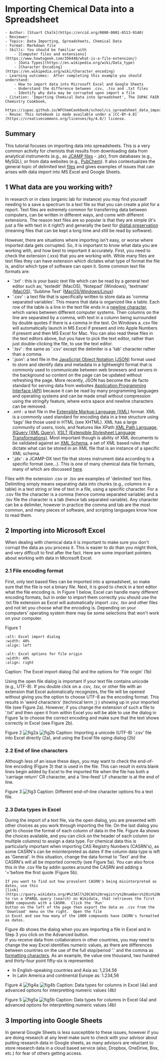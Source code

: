 # Importing Chemical Data into a Spreadsheet

```{dropdown} Culinary School Topic
- Author: [Stuart Chalk](https://orcid.org/0000-0001-6513-9140)
- Reviewer: 
- Topics: Data Importing, Spreadsheets, Chemical Data
- Format: Markdown file
- Skills: You should be familiar with
    - [Computer files and extensions](https://www.howtogeek.com/356448/what-is-a-file-extension/)
    - [Data Types](https://en.wikipedia.org/wiki/Data_type)
    - [Character Encoding](https://en.wikipedia.org/wiki/Character_encoding)
- Learning outcomes:  After completing this example you should understand:
    - How to import data into Microsoft Excel and Google Sheets
    - Understand the difference between .csv, .tsv and .txt files
    - Identify why data may be corrupted upon import a file
- Citation: 'Importing Chemical Data into Spreadsheet', The IUPAC FAIR Chemistry Cookbook, 
  https://iupac.github.io/WFChemCookbook/school/cs_spreadsheet_data_import.html
- Reuse: This notebook is made available under a [CC-BY-4.0](https://creativecommons.org/licenses/by/4.0/) license.
```

## Summary
This tutorial focuses on importing data into spreadsheets.  This is a very common activity for chemists that results from 
downloading data from analytical instruments (e.g., as [JCAMP files](https://iupac.org/what-we-do/digital-standards/jcamp-dx/) - .jdx), 
from databases (e.g., MySQL), or from data websites (e.g., [PubChem](https://pubchem.ncbi.nlm.nih.gov)).  It also contextualizes
the general topic of delimited text [files](https://en.wikipedia.org/wiki/Delimiter-separated_values) and gives examples
of issues that can arises with data import into MS Excel and Google Sheets.

## 1 What data are you working with?
In research or in class (organic lab for instance) you may find yourself needing to a save a spectrum to a text file 
so that you can create a plot for a report.  Text files are extremely common for transferring data between computers,
can be written in different ways, and come with different extensions.  The reason text files are so popular is that
they are simple (it's just a file with text in it right?) and generally the best for 
[digital preservation](https://library.duke.edu/using/policies/recommended-file-formats-digital-preservation) (meaning
files that can be kept a long time and still be read by software).

However, there are situations where importing isn't easy, or worse where imported data gets corrupted. So, it is important
to know what data you are working with, and how best to important it accurately. First, you need to check the extension
(.xxx) that you are working with. While many files are text files they can have extension which dictates what type of
format the file is, and/or which type of software can open it.  Some common text file formats are:
- '.txt' : this is your basic text file which can be read by a general text editor such as; 'textedit' (MacOS), 
  'Notepad' (Windows), 'textmate' ([MacOS](https://macromates.com/)), 'Sublime Text' 
  ([MacOS/Windows/Linux](https://www.sublimetext.com/))
- '.csv' : a text file that is specifically written to store data as 'comma separated variables'.  This means that data 
  is organized like a table.  Each row of the table is a line in the text file ends in a
  [newline character](https://en.wikipedia.org/wiki/Newline), which varies between different computer systems.  Then columns
  on the line are separated by a comma, with text in a column being surrounded by double quotes if there is a comma in
  the text.  On Windows a .csv file will automatically launch in MS Excel if present and into Apple Numbers if present
  and then MS Excel for Mac.  You can also read these files in the text editors above, but you have to pick the text editor,
  rather than just double-clicking the file, to use the text editor.
- '.tsv' : the same as '.csv' except the delimiter is a 'tab' character rather than a comma.
- '.json': a text file in the [JavaScript Object Notation (JSON)](https://en.wikipedia.org/wiki/JSON) format used to 
  store and identify data and metadata in a lightweight format that is commonly used to communicate between web browsers
  and servers in the background so content on the page can be updated without refreshing the page.  More recently, JSON 
  has become the de facto standard for serving data from websites [Application Programming Interface (API)](https://en.wikipedia.org/wiki/API)
  because it can be read by many programming languages and operating systems and can be made small without compression
  using the stringify feature, where extra space and newline characters can be removed.
- .xml : a text file in the [Extensible Markup Language (XML)](https://en.wikipedia.org/wiki/XML) format.  XML is a
  commonly used standard for encoding data in a tree structure using 'tags' like those used in HTML (see XHTML). XML
  has a large community of users, tools, and features like XPath [XML Path Language](https://en.wikipedia.org/wiki/XPath), 
  [XQuery (XML Query)](https://en.wikipedia.org/wiki/XQuery), 
  [XSLT (Extensible Stylesheet Language Transformations)](https://en.wikipedia.org/wiki/XSLT). Most important though is
  ability of XML documents to be validated against an [XML Schema](https://en.wikipedia.org/wiki/XML_schema), a set of 
  XML based rules that dictate what can be stored in an XML file that is an instance of a specific XML schema.
- '.jdx' : a JCAMP-DX text file that stores instrument data according to a specific format (see...). This is one of many
  chemical data file formats, many of which are discussed [here](https://en.wikipedia.org/wiki/Chemical_file_format).

Files with the extension .csv  or .tsv are examples of 'delimited' text files.  Delimiting simply means separating data
into chunks (e.g., columns in a table) in a text string or line of text in a file, using a specific character.  For a
.csv file the character is a comma (hence comma separated variable) and a .tsv file the character is a tab (hence tab 
separated variable).  Any character can be a delimiter, however in practice the comma and tab are the most common, and
many pieces of software, and scripting languages know how to read them.

## 2 Importing into Microsoft Excel
When dealing with chemical data it is important to make sure you don't corrupt the data as you process it.  This is
easier to do than you might think, and very difficult to find after the fact.  Here are some important pointers about
working with data in Microsoft Excel.

### 2.1 File encoding format
First, only text based files can be imported into a spreadsheet, so make sure that the file is not a binary file. Next,
it is good to check in a text editor what the file encoding is.  In Figure 1 below, Excel can handle many different
encoding formats, but in order to import them correctly you should use the .txt file extension as Excel will automatically
import .csv, .tsv and other files and not let you choose what the encoding is.  Depending on your computers' operating
system there may be some selections that won't work on your computer.

Figure 1
```{image} ../images/spreadsheet_fig1a.jpg
:alt: Excel import dialog
:width: 40%
:align: left
```
```{image} ../images/spreadsheet_fig1b.jpg
:alt: Excel options for file origin
:width: 40%
:align: right
```
Caption: The Excel import dialog (1a) and the options for 'File origin' (1b)

Using the open file dialog is important if your text file contains unicode (e.g., UTF-8).  If you double click on a .csv,
.tsv, or other file with an extension that Excel automatically recognizes, the file will be opened without giving you 
the option to choose UTF-8 as the encoding format.  This results in 'weird characters' (technical term ;) ) showing up in your 
imported file (see Figure 2a).  However, if you change the extension of such a file to '.txt' and then open it from within
Excel you will be able to use the dialog in Figure 1a to choose the correct encoding and make sure that the text shows
correctly in Excel (see Figure 2b).

Figure 2
![fig2a](../images/spreadsheet_fig2a.jpg) ![fig2b](../images/spreadsheet_fig2b.jpg)
Caption: Importing a unicode (UTF-8) '.csv' file into Excel directly (2a), and using the Excel file oping dialog (2b)

### 2.2 End of line characters
Although less of an issue these days, you may want to check the end-of-line encoding (Figure 3) that is used in the file.
This can result in extra blank lines begin added by Excel to the imported file when the file has both a 'carriage return'
CR character, and a 'line-feed' LF character is at the end of line.

Figure 3
![fig3](../images/spreadsheet_fig3.jpg)
Caption: Different end-of-line character options fro a text file. 

### 2.3 Data types in Excel
During the import of a text file, via the open dialog, you are presented with other choices as you work through importing 
the file.  On the last dialog you get to choose the format of each column of data in the file.  Figure 4a shows the 
choices available, and you can click on the header of each column (or multiple columns) to assign a data type.  For
chemical data this is particularly important when importing CAS Registry Numbers (CASRN's), as some CASRN's can be
misinterpreted as dates if the column data type is left as 'General'.  In this situation, change the data format to 
'Text' and the CASRN's will all be imported correctly (see Figure 5a).  You can also force this in the .csv file by
addin quotes around the CASRN and adding a '='before the first quote (Figure 5b).

```{Note}
If you want to find out how prevalent CASRN's being misinterpreted as dates, use this 
[link](https://query.wikidata.org/#%23All%20CAS%20registry%20numbers%20in%20Wikidata%0ASELECT%20DISTINCT%20%3Fcompound%20%3FcompoundLabel%20%3Fcas%0AWHERE%0A%7B%0A%20%20%3Fcompound%20wdt%3AP231%20%3Fcas%20.%0A%20%20SERVICE%20wikibase%3Alabel%20%7B%20bd%3AserviceParam%20wikibase%3Alanguage%20%22en%22.%20%7D%0A%7D%0ALIMIT%201000) 
to run a SPARQL query (search) on Wikidata, that retrieves the first 1000 compounds with a CASRN.  Click the 'Run' 
button on the left of the page then export the data as .csv from the 'Download' menu on the right.  Open the file
in Excel and see how many of the 1000 compounds have CASRN's formatted as dates.
```

Figure 4b shows the dialog when you are importing a file in Excel and in Step 3 you click on the Advanced button.  
If you receive data from collaborators in other countries, you may need to change the way Excel identifies numeric 
values, as there are differences between countries on the use of the full stop/period '.' and the comma as 
[formatting characters](https://en.wikipedia.org/wiki/Decimal_separator).
As an example, the value one thousand, two hundred and thirty-four point fifty-six is represented:
- In English-speaking countries and Asia as: 1,234.56
- In Latin America and continental Europe as: 1.234,56

Figure 4
![fig4a](../images/spreadsheet_fig4a.jpg) ![fig4b](../images/spreadsheet_fig4b.jpg)
Caption: Data types for columns in Excel (4a) and advanced options for interpretting numeric values (4b)


Figure 5
![fig5a](../images/spreadsheet_fig5a.jpg) ![fig5b](../images/spreadsheet_fig5b.jpg)
Caption: Data types for columns in Excel (4a) and advanced options for interpretting numeric values (4b)


## 3 Importing into Google Sheets
In general Google Sheets is less susceptible to these issues, however if you are doing research at any level make sure
to check with your advisor about putting research data in Google sheets, as many advisors are reluctant to store
research data in a cloud based service (also, Dropbox, OneDrive, Box, etc.) for fear of others getting access.